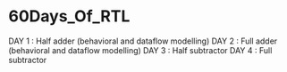 # 60Days_Of_RTL


DAY 1 : Half adder (behavioral and dataflow modelling)
DAY 2 : Full adder (behavioral and dataflow modelling)
DAY 3 : Half subtractor 
DAY 4 : Full subtractor
